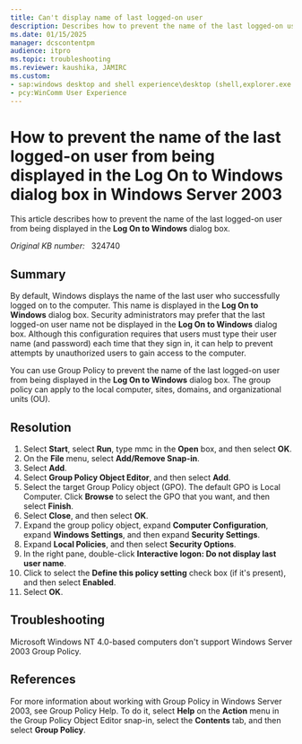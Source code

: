 ```yaml
---
title: Can't display name of last logged-on user
description: Describes how to prevent the name of the last logged-on user from being displayed in the Log On to Windows dialog box.
ms.date: 01/15/2025
manager: dcscontentpm
audience: itpro
ms.topic: troubleshooting
ms.reviewer: kaushika, JAMIRC
ms.custom:
- sap:windows desktop and shell experience\desktop (shell,explorer.exe init,themes,colors,icons,recycle bin)
- pcy:WinComm User Experience
---
```

# How to prevent the name of the last logged-on user from being displayed in the Log On to Windows dialog box in Windows Server 2003  

This article describes how to prevent the name of the last logged-on user from being displayed in the **Log On to Windows** dialog box.

_Original KB number:_ &nbsp; 324740

## Summary

By default, Windows displays the name of the last user who successfully logged on to the computer. This name is displayed in the **Log On to Windows** dialog box. Security administrators may prefer that the last logged-on user name not be displayed in the **Log On to Windows** dialog box. Although this configuration requires that users must type their user name (and password) each time that they sign in, it can help to prevent attempts by unauthorized users to gain access to the computer.

You can use Group Policy to prevent the name of the last logged-on user from being displayed in the **Log On to Windows** dialog box. The group policy can apply to the local computer, sites, domains, and organizational units (OU).

## Resolution

1. Select **Start**, select **Run**, type mmc in the **Open** box, and then select **OK**.
2. On the **File** menu, select **Add/Remove Snap-in**.
3. Select **Add**.
4. Select **Group Policy Object Editor**, and then select **Add**.
5. Select the target Group Policy object (GPO). The default GPO is Local Computer. Click **Browse** to select the GPO that you want, and then select **Finish**.
6. Select **Close**, and then select **OK**.
7. Expand the group policy object, expand **Computer Configuration**, expand **Windows Settings**, and then expand **Security Settings**.
8. Expand **Local Policies**, and then select **Security Options**.
9. In the right pane, double-click **Interactive logon: Do not display last user name**.
10. Click to select the **Define this policy setting** check box (if it's present), and then select **Enabled**.
11. Select **OK**.

## Troubleshooting

Microsoft Windows NT 4.0-based computers don't support Windows Server 2003 Group Policy.

## References

For more information about working with Group Policy in Windows Server 2003, see Group Policy Help. To do it, select **Help** on the **Action** menu in the Group Policy Object Editor snap-in, select the **Contents** tab, and then select **Group Policy**.
